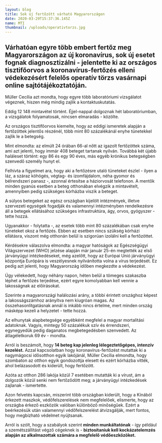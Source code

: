 ```yaml
---
layout: blog
title: Sok új fertőzött várható Magyarországon
date: 2020-03-29T15:37:36.145Z
name: MTI
thumbnail: /uploads/operativtorzs.jpg
---
```

## **Várhatóan egyre több embert fertőz meg Magyarországon az új koronavírus, sok új esetet fognak diagnosztizálni - jelentette ki az országos tisztifőorvos a koronavírus-fertőzés elleni védekezésért felelős operatív törzs vasárnapi online sajtótájékoztatóján.**

Müller Cecília azt mondta, hogy egyre több laboratóriumi vizsgálatot végeznek, hiszen még mindig zajlik a kontaktuskutatás.

Eddig 12 148 mintavétel történt. Éjjel-nappal dolgoznak hét laboratóriumban, a vizsgálatok folyamatosak, nincsen elmaradás - közölte.

Az országos tisztifőorvos kiemelte, hogy az eddigi ismeretek alapján a fertőzöttek jelentős részénél, több mint 80 százalékánál enyhe tünetekkel zajlik le a betegség.

Mint elmondta: az elmúlt 24 órában 66-al nőtt az igazolt fertőzöttek száma, ami azt jelenti, hogy immár 408 beteget tartanak nyilván. Továbbá két újabb haláleset történt: egy 86 és egy 90 éves, más egyéb krónikus betegségben szenvedő személy hunyt el.

Felhívta a figyelmet ara, hogy aki a fertőzésre utaló tüneteket észlel - ilyen a láz, a száraz köhögés, végtag- és izomfájdalom, néha gyomor és bélrendszeri panasz -, azonnal értesítse a háziorvosát telefonon. A mentők minden gyanús esetben a beteg otthonában elvégzik a mintavételt, amennyiben pedig szükséges kórházba viszik a beteget.

A súlyos betegeket az egész országban kijelölt intézmények, illetve szervezeti egységek fogadják és valamennyi intézményben rendelkezésre áll a betegek ellátásához szükséges infrastruktúra, ágy, orvos, gyógyszer - tette hozzá.

Ugyanakkor - folytatta -, az esetek több mint 80 százalékában csak enyhe tüneteket okoz a fertőzés. Ebben az esetben nincs szükség kórházi ellátásra, viszont még otthonán belül is szigorúan izolálni kell a fertőzöttet.

Kérdésekre válaszolva elmondta: a magyar hatóságok az Egészségügyi Világszervezet (WHO) jelzése alapján már január 25-én megtették az első járványügyi intézkedéseket, még azelőtt, hogy az Európai Unió járványügyi központja Európára is veszélyesnek nyilvánította volna a vírus terjedését. Ez pedig azt jelenti, hogy Magyarország időben megkezdte a védekezést.

Úgy vélekedett, hogy néhány napon, héten belül a tömeges szakaszba léphet a fertőzés terjedése, ezért egyre komolyabban kell vennie a lakosságnak az előírásokat.

Szerinte a magyarországi halálozási arány, a többi érintett országhoz képest a lakosságszámhoz arányítva nem kiugróan magas. Az összehasonlítgatásnak annál is inkább nincs értelme, mert minden ország másképp kezeli a helyzetet - tette hozzá.

Az elhunytak alapbetegsége egyébként megfelel a magyar mortalitási adatoknak. Vagyis, mintegy 50 százalékuk szív és érrendszeri, egynegyedük pedig daganatos megbetegedésben szenvedett. Az átlagéletkoruk 69 év - mondta.

Arról is beszámolt, hogy **14 beteg kap jelenleg lélegeztetőgépes, intenzív kezelést.**
Azzal kapcsolatban hogy koronavírus-fertőzést mutattak ki a nagymágocsi idősotthon egyik lakójánál, Müller Cecília elmondta, hogy szombaton az otthon egyik gondozottja elesett és ezért kórházba vitték, ahol belázasodott és kiderült, hogy fertőzött.

Azóta az otthon 286 lakója közül 7 esetében mutatták ki a vírust, ám a dolgozók közül senki nem fertőződött meg; a járványügyi intézkedések zajlanak - ismertette.

Azon felvetés kapcsán, miszerint több országban kiderült, hogy a Kínából érkezett maszkok, védőfelszerelések nem megfelelőek, elismerte, hogy az országba érkező eszközök valóban különböző minőségűek. Ezért a beérkezésük után valamennyi védőfelszerelést átvizsgálják, mert fontos, hogy megbízható védelmet nyújtsanak.

Arról is szólt, hogy a szabályok szerint **minden munkáltatónak** - így például a szemétszállítást végző cégeknek is - **biztosítaniuk kell kockázatelemzés alapján az alkalmazottak számára a megfelelő védőeszközöket.**